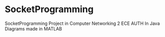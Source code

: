 # SocketProgramming
SocketProgramming Project in Computer Networking 2 ECE AUTH
In Java
Diagrams made in MATLAB

